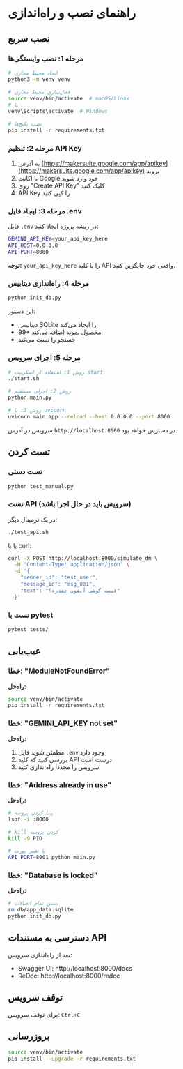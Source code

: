 # راهنمای نصب و راه‌اندازی

## نصب سریع

### مرحله 1: نصب وابستگی‌ها

```bash
# ایجاد محیط مجازی
python3 -m venv venv

# فعال‌سازی محیط مجازی
source venv/bin/activate  # macOS/Linux
# یا
venv\Scripts\activate  # Windows

# نصب پکیج‌ها
pip install -r requirements.txt
```

### مرحله 2: تنظیم API Key

1. به آدرس [https://makersuite.google.com/app/apikey](https://makersuite.google.com/app/apikey) بروید
2. با اکانت Google خود وارد شوید
3. روی "Create API Key" کلیک کنید
4. API Key را کپی کنید

### مرحله 3: ایجاد فایل .env

فایل `.env` در ریشه پروژه ایجاد کنید:

```bash
GEMINI_API_KEY=your_api_key_here
API_HOST=0.0.0.0
API_PORT=8000
```

**توجه:** `your_api_key_here` را با کلید API واقعی خود جایگزین کنید.

### مرحله 4: راه‌اندازی دیتابیس

```bash
python init_db.py
```

این دستور:
- دیتابیس SQLite را ایجاد می‌کند
- 99+ محصول نمونه اضافه می‌کند
- جستجو را تست می‌کند

### مرحله 5: اجرای سرویس

```bash
# روش 1: استفاده از اسکریپت start
./start.sh

# روش 2: اجرای مستقیم
python main.py

# روش 3: با uvicorn
uvicorn main:app --reload --host 0.0.0.0 --port 8000
```

سرویس در آدرس `http://localhost:8000` در دسترس خواهد بود.

## تست کردن

### تست دستی

```bash
python test_manual.py
```

### تست API (سرویس باید در حال اجرا باشد)

در یک ترمینال دیگر:

```bash
./test_api.sh
```

یا با curl:

```bash
curl -X POST http://localhost:8000/simulate_dm \
  -H "Content-Type: application/json" \
  -d '{
    "sender_id": "test_user",
    "message_id": "msg_001",
    "text": "قیمت گوشی آیفون چقدره؟"
  }'
```

### تست با pytest

```bash
pytest tests/
```

## عیب‌یابی

### خطا: "ModuleNotFoundError"

**راه‌حل:**
```bash
source venv/bin/activate
pip install -r requirements.txt
```

### خطا: "GEMINI_API_KEY not set"

**راه‌حل:**
1. مطمئن شوید فایل `.env` وجود دارد
2. بررسی کنید که کلید API درست است
3. سرویس را مجددا راه‌اندازی کنید

### خطا: "Address already in use"

**راه‌حل:**
```bash
# پیدا کردن پروسه
lsof -i :8000

# kill کردن پروسه
kill -9 PID

# یا تغییر پورت
API_PORT=8001 python main.py
```

### خطا: "Database is locked"

**راه‌حل:**
```bash
# بستن تمام اتصالات
rm db/app_data.sqlite
python init_db.py
```

## دسترسی به مستندات API

بعد از راه‌اندازی سرویس:

- Swagger UI: http://localhost:8000/docs
- ReDoc: http://localhost:8000/redoc

## توقف سرویس

برای توقف سرویس: `Ctrl+C`

## بروزرسانی

```bash
source venv/bin/activate
pip install --upgrade -r requirements.txt
```

